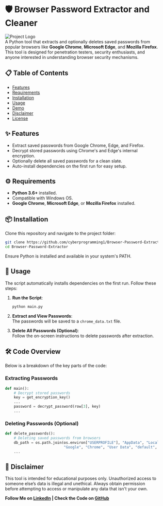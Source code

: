 
# 🛡️ Browser Password Extractor and Cleaner

![Project Logo](https://img.shields.io/badge/Browser-Password%20Extractor-blueviolet)  
A Python tool that extracts and optionally deletes saved passwords from popular browsers like **Google Chrome**, **Microsoft Edge**, and **Mozilla Firefox**. This tool is designed for penetration testers, security enthusiasts, and anyone interested in understanding browser security mechanisms.

## 📋 Table of Contents
- [Features](#-features)
- [Requirements](#-requirements)
- [Installation](#-installation)
- [Usage](#-usage)
- [Demo](#-demo)
- [Disclaimer](#-disclaimer)
- [License](#-license)

## ✨ Features
- Extract saved passwords from Google Chrome, Edge, and Firefox.
- Decrypt stored passwords using Chrome's and Edge's internal encryption.
- Optionally delete all saved passwords for a clean slate.
- Auto-install dependencies on the first run for easy setup.

## ⚙️ Requirements
- **Python 3.6+** installed.
- Compatible with Windows OS.
- **Google Chrome**, **Microsoft Edge**, or **Mozilla Firefox** installed.

## 📦 Installation
Clone this repository and navigate to the project folder:
```bash
git clone https://github.com/cyberprogramming1/Browser-Password-Extractor.git
cd Browser-Password-Extractor
```

Ensure Python is installed and available in your system's PATH.

## 🚀 Usage
The script automatically installs dependencies on the first run. Follow these steps:

1. **Run the Script**:  
   ```bash
   python main.py
   ```
   
2. **Extract and View Passwords**:  
   The passwords will be saved to a `chrome_data.txt` file.

3. **Delete All Passwords (Optional)**:  
   Follow the on-screen instructions to delete passwords after extraction.

## 🛠️ Code Overview
Below is a breakdown of the key parts of the code:

### Extracting Passwords
```python
def main():
    # Decrypt stored passwords
    key = get_encryption_key()
    ...
    password = decrypt_password(row[3], key)
    ...
```

### Deleting Passwords (Optional)
```python
def delete_passwords():
    # Deleting saved passwords from browsers
    db_path = os.path.join(os.environ["USERPROFILE"], "AppData", "Local",
                           "Google", "Chrome", "User Data", "default", "Login Data")
    ...
```


## 📜 Disclaimer
This tool is intended for educational purposes only. Unauthorized access to someone else’s data is illegal and unethical. Always obtain permission before attempting to access or manipulate any data that isn't your own.



**Follow Me on [LinkedIn](https://www.linkedin.com/in/raul-yarmemmedov/) | Check the Code on [GitHub](https://github.com/cyberprogramming1/Browser-Password-Extractor)**
